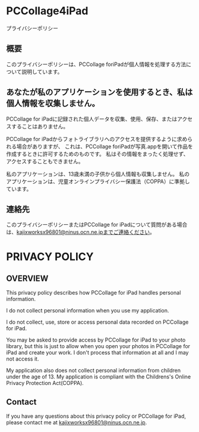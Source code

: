 # PCCollage4iPad
プライバシーポリシー

## 概要

このプライバシーポリシーは、PCCollage foriPadが個人情報を処理する方法について説明しています。

## あなたが私のアプリケーションを使用するとき、私は個人情報を収集しません。

PCCollage for iPadに記録された個人データを収集、使用、保存、またはアクセスすることはありません。

PCCollage for iPadからフォトライブラリへのアクセスを提供するように求められる場合がありますが、
これは、PCCollage foriPadが写真.appを開いて作品を作成するときに許可するためのものです。
私はその情報をまったく処理せず、アクセスすることもできません。

私のアプリケーションは、13歳未満の子供から個人情報も収集しません。
私のアプリケーションは、児童オンラインプライバシー保護法（COPPA）に準拠しています。

## 連絡先

このプライバシーポリシーまたはPCCollage for iPadについて質問がある場合は、kajixworksx96801@ninus.ocn.ne.jpまでご連絡ください。


# PRIVACY POLICY

## OVERVIEW

This privacy policy describes how PCCollage for iPad handles personal information.

I do not collect personal information when you use my application.

I do not collect, use, store or access personal data recorded on PCCollage for iPad.

You may be asked to provide access by PCCollage for iPad to your photo library, 
but this is just to allow when you open your photos in PCCollage for iPad and create your work.
I don't process that information at all and I may not access it.

My application also does not collect personal information from children under the age of 13.
My application is compliant with the Childrens's Online Privacy Protection Act(COPPA).

## Contact

If you have any questions about this privacy policy or PCCollage for iPad, please contact me at kajixworksx96801@ninus.ocn.ne.jp.

